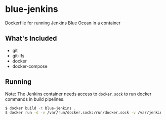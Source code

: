 # blue-jenkins
Dockerfile for running Jenkins Blue Ocean in a container

## What's Included

- git
- git-lfs
- docker
- docker-compose

## Running

Note: The Jenkins container needs access to `docker.sock` to run docker commands in build pipelines.

```sh
$ docker build -t blue-jenkins .
$ docker run -d -v /var/run/docker.sock:/run/docker.sock -v /var/jenkins_home:/var/jenkins_home -p 80:8080 blue-jenkins
```

